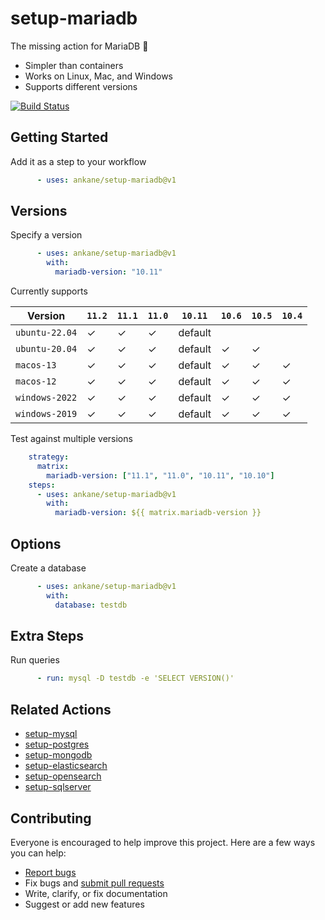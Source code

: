 # setup-mariadb

The missing action for MariaDB :tada:

- Simpler than containers
- Works on Linux, Mac, and Windows
- Supports different versions

[![Build Status](https://github.com/ankane/setup-mariadb/workflows/build/badge.svg?branch=v1)](https://github.com/ankane/setup-mariadb/actions)

## Getting Started

Add it as a step to your workflow

```yml
      - uses: ankane/setup-mariadb@v1
```

## Versions

Specify a version

```yml
      - uses: ankane/setup-mariadb@v1
        with:
          mariadb-version: "10.11"
```

Currently supports

Version | `11.2` | `11.1` | `11.0` | `10.11` | `10.6` | `10.5` | `10.4`
--- | ---| --- | --- | --- | --- | --- | ---
`ubuntu-22.04` | ✓ | ✓ | ✓ | default | | |
`ubuntu-20.04` | ✓ | ✓ | ✓ | default | ✓ | ✓ |
`macos-13` | ✓ | ✓ | ✓ | default | ✓ | ✓ | ✓ | ✓
`macos-12` | ✓ | ✓ | ✓ | default | ✓ | ✓ | ✓ | ✓
`windows-2022` | ✓ | ✓ | ✓ | default | ✓ | ✓ | ✓
`windows-2019` | ✓ | ✓ | ✓ | default | ✓ | ✓ | ✓

Test against multiple versions

```yml
    strategy:
      matrix:
        mariadb-version: ["11.1", "11.0", "10.11", "10.10"]
    steps:
      - uses: ankane/setup-mariadb@v1
        with:
          mariadb-version: ${{ matrix.mariadb-version }}
```

## Options

Create a database

```yml
      - uses: ankane/setup-mariadb@v1
        with:
          database: testdb
```

## Extra Steps

Run queries

```yml
      - run: mysql -D testdb -e 'SELECT VERSION()'
```

## Related Actions

- [setup-mysql](https://github.com/ankane/setup-mysql)
- [setup-postgres](https://github.com/ankane/setup-postgres)
- [setup-mongodb](https://github.com/ankane/setup-mongodb)
- [setup-elasticsearch](https://github.com/ankane/setup-elasticsearch)
- [setup-opensearch](https://github.com/ankane/setup-opensearch)
- [setup-sqlserver](https://github.com/ankane/setup-sqlserver)

## Contributing

Everyone is encouraged to help improve this project. Here are a few ways you can help:

- [Report bugs](https://github.com/ankane/setup-mariadb/issues)
- Fix bugs and [submit pull requests](https://github.com/ankane/setup-mariadb/pulls)
- Write, clarify, or fix documentation
- Suggest or add new features
